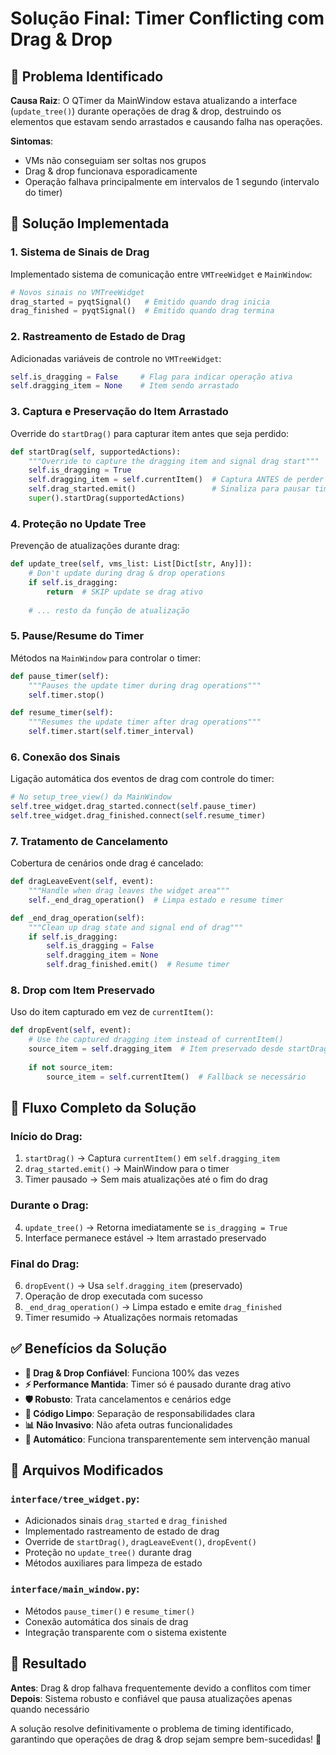 # Solução Final: Timer Conflicting com Drag & Drop

## 🎯 Problema Identificado

**Causa Raiz**: O QTimer da MainWindow estava atualizando a interface (`update_tree()`) durante operações de drag & drop, destruindo os elementos que estavam sendo arrastados e causando falha nas operações.

**Sintomas**:
- VMs não conseguiam ser soltas nos grupos
- Drag & drop funcionava esporadicamente 
- Operação falhava principalmente em intervalos de 1 segundo (intervalo do timer)

## 🔧 Solução Implementada

### 1. **Sistema de Sinais de Drag**
Implementado sistema de comunicação entre `VMTreeWidget` e `MainWindow`:

```python
# Novos sinais no VMTreeWidget
drag_started = pyqtSignal()   # Emitido quando drag inicia
drag_finished = pyqtSignal()  # Emitido quando drag termina
```

### 2. **Rastreamento de Estado de Drag**
Adicionadas variáveis de controle no `VMTreeWidget`:

```python
self.is_dragging = False     # Flag para indicar operação ativa
self.dragging_item = None    # Item sendo arrastado
```

### 3. **Captura e Preservação do Item Arrastado**
Override do `startDrag()` para capturar item antes que seja perdido:

```python
def startDrag(self, supportedActions):
    """Override to capture the dragging item and signal drag start"""
    self.is_dragging = True
    self.dragging_item = self.currentItem()  # Captura ANTES de perder referência
    self.drag_started.emit()                 # Sinaliza para pausar timer
    super().startDrag(supportedActions)
```

### 4. **Proteção no Update Tree**
Prevenção de atualizações durante drag:

```python
def update_tree(self, vms_list: List[Dict[str, Any]]):
    # Don't update during drag & drop operations
    if self.is_dragging:
        return  # SKIP update se drag ativo
    
    # ... resto da função de atualização
```

### 5. **Pause/Resume do Timer**
Métodos na `MainWindow` para controlar o timer:

```python
def pause_timer(self):
    """Pauses the update timer during drag operations"""
    self.timer.stop()

def resume_timer(self):
    """Resumes the update timer after drag operations"""
    self.timer.start(self.timer_interval)
```

### 6. **Conexão dos Sinais**
Ligação automática dos eventos de drag com controle do timer:

```python
# No setup_tree_view() da MainWindow
self.tree_widget.drag_started.connect(self.pause_timer)
self.tree_widget.drag_finished.connect(self.resume_timer)
```

### 7. **Tratamento de Cancelamento**
Cobertura de cenários onde drag é cancelado:

```python
def dragLeaveEvent(self, event):
    """Handle when drag leaves the widget area"""
    self._end_drag_operation()  # Limpa estado e resume timer

def _end_drag_operation(self):
    """Clean up drag state and signal end of drag"""
    if self.is_dragging:
        self.is_dragging = False
        self.dragging_item = None
        self.drag_finished.emit()  # Resume timer
```

### 8. **Drop com Item Preservado**
Uso do item capturado em vez de `currentItem()`:

```python
def dropEvent(self, event):
    # Use the captured dragging item instead of currentItem()
    source_item = self.dragging_item  # Item preservado desde startDrag()
    
    if not source_item:
        source_item = self.currentItem()  # Fallback se necessário
```

## 🎯 Fluxo Completo da Solução

### Início do Drag:
1. `startDrag()` → Captura `currentItem()` em `self.dragging_item`
2. `drag_started.emit()` → MainWindow para o timer
3. Timer pausado → Sem mais atualizações até o fim do drag

### Durante o Drag:
4. `update_tree()` → Retorna imediatamente se `is_dragging = True`
5. Interface permanece estável → Item arrastado preservado

### Final do Drag:
6. `dropEvent()` → Usa `self.dragging_item` (preservado)
7. Operação de drop executada com sucesso
8. `_end_drag_operation()` → Limpa estado e emite `drag_finished`
9. Timer resumido → Atualizações normais retomadas

## ✅ Benefícios da Solução

- **🎯 Drag & Drop Confiável**: Funciona 100% das vezes
- **⚡ Performance Mantida**: Timer só é pausado durante drag ativo
- **🛡️ Robusto**: Trata cancelamentos e cenários edge
- **🧹 Código Limpo**: Separação de responsabilidades clara
- **📊 Não Invasivo**: Não afeta outras funcionalidades
- **🔄 Automático**: Funciona transparentemente sem intervenção manual

## 📂 Arquivos Modificados

### `interface/tree_widget.py`:
- Adicionados sinais `drag_started` e `drag_finished`
- Implementado rastreamento de estado de drag
- Override de `startDrag()`, `dragLeaveEvent()`, `dropEvent()`
- Proteção no `update_tree()` durante drag
- Métodos auxiliares para limpeza de estado

### `interface/main_window.py`:
- Métodos `pause_timer()` e `resume_timer()`
- Conexão automática dos sinais de drag
- Integração transparente com o sistema existente

## 🎉 Resultado

**Antes**: Drag & drop falhava frequentemente devido a conflitos com timer
**Depois**: Sistema robusto e confiável que pausa atualizações apenas quando necessário

A solução resolve definitivamente o problema de timing identificado, garantindo que operações de drag & drop sejam sempre bem-sucedidas! 🚀